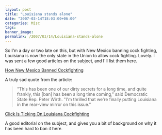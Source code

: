```yaml
---
layout: post
title: "Louisiana stands alone"
date: "2007-03-14T18:03:00+06:00"
categories: Misc 
tags: 
banner_image: 
permalink: /2007/03/14/Louisiana-stands-alone
---
```


So I'm a day or two late on this, but with New Mexico banning cock fighting, Louisiana is now the only state in the Union to allow cock fighting. Lovely. I was sent a few good articles on the subject, and I'll list them here.

<a href="http://www.msnbc.msn.com/id/17584419/site/newsweek/?GT1=9145">How New Mexico Banned Cockfighting</a>

A truly sad quote from the article:

<blockquote>
"This has been one of our dirty secrets for a long time, and quite frankly, this [ban] has been a long time coming," said Democratic State Rep. Peter Wirth. "I'm thrilled that we're finally putting Louisiana in the rear-view mirror on this issue."
</blockquote>

<a href="http://www.bayoubuzz.com/News/Louisiana/Government/Clock_Is_Ticking_On_Louisiana_Cockfighting__3076.asp">Click Is Ticking On Louisiana Cockfighting</a>

A good editorial on the subject, and gives you a bit of background on why it has been hard to ban it here.